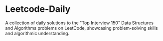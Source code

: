 # Leetcode-Daily
A collection of daily solutions to the "Top Interview 150" Data Structures and Algorithms problems on LeetCode, showcasing problem-solving skills and algorithmic understanding.
